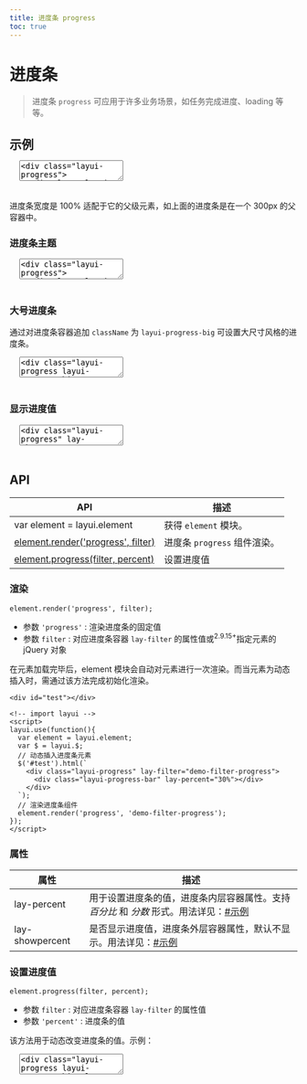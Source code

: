 ```yaml
---
title: 进度条 progress
toc: true
---
```

 
# 进度条

> 进度条 `progress` 可应用于许多业务场景，如任务完成进度、loading 等等。

<h2 id="examples" lay-toc="{hot: true}" style="margin-bottom: 0;">示例</h2>

<pre class="layui-code" lay-options="{preview: true, text: {preview: '常规用法'}, layout: ['preview', 'code'], tools: ['full'], done: function(obj){
  obj.render();
}}">
  <textarea>
<div class="layui-progress">
  <div class="layui-progress-bar" lay-percent="30%"></div>
</div>
 
<hr class="ws-space-16">
 
<div style="width:300px">
  <div class="layui-progress">
    <div class="layui-progress-bar" lay-percent="50%"></div>
  </div>
</div>

<!-- import layui -->
  </textarea>
</pre>

进度条宽度是 100% 适配于它的父级元素，如上面的进度条是在一个 300px 的父容器中。


<h3 id="color" lay-toc="{level: 2}">进度条主题</h3>

<pre class="layui-code" lay-options="{preview: true, layout: ['preview', 'code'], tools: ['full'], done: function(obj){
  obj.render();
}}">
  <textarea>
<div class="layui-progress">
  <div class="layui-progress-bar layui-bg-red" lay-percent="10%"></div>
</div>
 
<hr class="ws-space-16">
 
<div class="layui-progress">
  <div class="layui-progress-bar layui-bg-orange" lay-percent="30%"></div>
</div>
 
<hr class="ws-space-16">
 
<div class="layui-progress">
  <div class="layui-progress-bar layui-bg-primary" lay-percent="50%"></div>
</div>
 
<hr class="ws-space-16">
 
<div class="layui-progress">
  <div class="layui-progress-bar layui-bg-blue" lay-percent="60%"></div>
</div>
 
<hr class="ws-space-16">
 
<div class="layui-progress">
  <div class="layui-progress-bar" lay-percent="70%"></div>
</div>

<!-- import layui -->
  </textarea>
</pre>


<h3 id="size" lay-toc="{level: 2}">大号进度条</h3>

通过对进度条容器追加 `className` 为 `layui-progress-big` 可设置大尺寸风格的进度条。

<pre class="layui-code" lay-options="{preview: true, layout: ['preview', 'code'], tools: ['full'], done: function(obj){
  obj.render();
}}">
  <textarea>
<div class="layui-progress layui-progress-big">
  <div class="layui-progress-bar" lay-percent="15%"></div>
</div>
 
<hr class="ws-space-16">
 
<div class="layui-progress layui-progress-big">
  <div class="layui-progress-bar layui-bg-orange" lay-percent="35%"></div>
</div>
 
<hr class="ws-space-16">
 
<div class="layui-progress layui-progress-big">
  <div class="layui-progress-bar layui-bg-blue" lay-percent="75%"></div>
</div>

<!-- import layui -->
  </textarea>
</pre>


<h3 id="percent" lay-toc="{level: 2}">显示进度值</h3>

<pre class="layui-code" lay-options="{preview: true, previewStyle: 'padding-top: 24px;', layout: ['preview', 'code'], tools: ['full'], done: function(obj){
  obj.render();
}}">
  <textarea>
<div class="layui-progress" lay-showpercent="true">
  <div class="layui-progress-bar" lay-percent="30%"></div>
</div>
 
<hr class="ws-space-16">
 
<div class="layui-progress" lay-showpercent="true">
  <div class="layui-progress-bar" lay-percent="5 / 10"></div>
</div>
 
<hr class="ws-space-16">
 
<div class="layui-progress layui-progress-big" lay-showpercent="true">
  <div class="layui-progress-bar" lay-percent="70%"></div>
</div>

<!-- import layui -->
  </textarea>
</pre>


<h2 id="api" lay-toc="{}">API</h2>

| API | 描述 |
| --- | --- |
| var element = layui.element | 获得 `element` 模块。 |
| [element.render(\'progress\', filter)](#render) | 进度条 `progress` 组件渲染。 |
| [element.progress(filter, percent)](#progress) | 设置进度值 |

<h3 id="render" lay-toc="{level: 2}">渲染</h3>

`element.render('progress', filter);`

- 参数 `'progress'` : 渲染进度条的固定值
- 参数 `filter` : 对应进度条容器 `lay-filter` 的属性值或<sup>2.9.15+</sup>指定元素的 jQuery 对象

在元素加载完毕后，element 模块会自动对元素进行一次渲染。而当元素为动态插入时，需通过该方法完成初始化渲染。

```
<div id="test"></div>

<!-- import layui -->
<script>
layui.use(function(){
  var element = layui.element;
  var $ = layui.$;
  // 动态插入进度条元素
  $('#test').html(`
    <div class="layui-progress" lay-filter="demo-filter-progress">
      <div class="layui-progress-bar" lay-percent="30%"></div>
    </div>
  `);
  // 渲染进度条组件
  element.render('progress', 'demo-filter-progress');
});
</script>
```


<h3 id="attr" lay-toc="{level: 2}">属性</h3>

| 属性 | 描述 |
| --- | --- |
| lay-percent | 用于设置进度条的值，进度条内层容器属性。支持 *百分比* 和 *分数* 形式。用法详见：[#示例](#examples) |
| lay-showpercent | 是否显示进度值，进度条外层容器属性，默认不显示。用法详见：[#示例](#showpercent) |


<h3 id="progress" lay-toc="{level: 2, hot: true}">设置进度值</h3>

`element.progress(filter, percent);`

- 参数 `filter` : 对应进度条容器 `lay-filter` 的属性值
- 参数 `'percent'` : 进度条的值

该方法用于动态改变进度条的值。示例：

<pre class="layui-code" lay-options="{preview: true, previewStyle: 'padding-top: 24px;', layout: ['preview', 'code'], tools: ['full'], done: function(obj){
  obj.render();
}}">
  <textarea>
<div class="layui-progress layui-progress-big" lay-showPercent="true" lay-filter="demo-filter-progress">
  <div class="layui-progress-bar" lay-percent="0%"></div>
</div>
 
<hr class="ws-space-16">
 
<div class="layui-btn-container">
  <button class="layui-btn" lay-on="setPercent">设置 50%</button>
  <button class="layui-btn" lay-on="loading">模拟 loading</button>
</div>

<!-- import layui -->
<script>
layui.use(function(){
  var element = layui.element;
  var util = layui.util;
  
  // 普通事件
  util.on('lay-on', {
    // 设置进度值
    setPercent: function(){
      element.progress('demo-filter-progress', '50%'); // 设置 50% 的进度
    },
    // 模拟 loading
    loading: function(othis){
      var DISABLED = 'layui-btn-disabled';
      if(othis.hasClass(DISABLED)) return;

      var n = 0;
      var timer = setInterval(function(){
        n = n + Math.random()*10|0;  
        if(n>100){
          n = 100;
          clearInterval(timer);
          othis.removeClass(DISABLED);
        }
        element.progress('demo-filter-progress', n+'%');
      }, 300+Math.random()*1000);
      
      othis.addClass(DISABLED);
    }
  });
});
</script>
  </textarea>
</pre>


